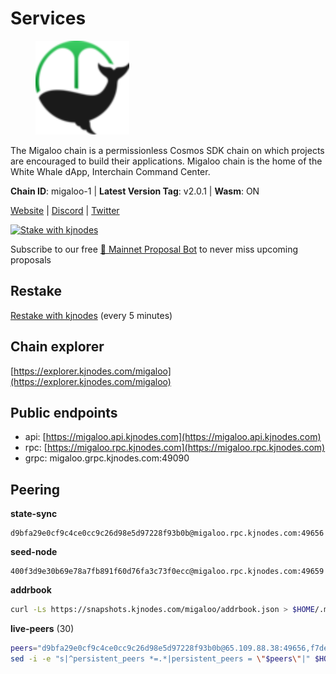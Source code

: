 # Services

<figure><img src="https://raw.githubusercontent.com/kj89/cosmos-images/main/logos/migaloo.png" width="150" alt=""><figcaption></figcaption></figure>

The Migaloo chain is a permissionless Cosmos SDK chain on which  projects are encouraged to build their applications. Migaloo chain  is the home of the White Whale dApp, Interchain Command Center.

**Chain ID**: migaloo-1 | **Latest Version Tag**: v2.0.1 | **Wasm**: ON

[Website](https://whitewhale.money) | [Discord](https://discord.gg/AyvcgD4jy3) | [Twitter](https://twitter.com/WhiteWhaleDefi)

[![Stake with kjnodes](https://i.ibb.co/cr44Q8j/button-stake-with-kjnodes.png)](https://restake.app/migaloo/migaloovaloper1jxtgnfw3tatfh90ju9j76dfrt3yea0zw2vnr8v)

Subscribe to our free [🤖 Mainnet Proposal Bot](https://t.me/kjnodes_proposal_bot) to never miss upcoming proposals

## Restake

[Restake with kjnodes](https://restake.app/migaloo/migaloovaloper1jxtgnfw3tatfh90ju9j76dfrt3yea0zw2vnr8v) (every 5 minutes)
## Chain explorer
[https://explorer.kjnodes.com/migaloo](https://explorer.kjnodes.com/migaloo)

## Public endpoints

* api: [https://migaloo.api.kjnodes.com](https://migaloo.api.kjnodes.com)
* rpc: [https://migaloo.rpc.kjnodes.com](https://migaloo.rpc.kjnodes.com)
* grpc: migaloo.grpc.kjnodes.com:49090

## Peering

**state-sync**

```text
d9bfa29e0cf9c4ce0cc9c26d98e5d97228f93b0b@migaloo.rpc.kjnodes.com:49656
```

**seed-node**

```text
400f3d9e30b69e78a7fb891f60d76fa3c73f0ecc@migaloo.rpc.kjnodes.com:49659
```

**addrbook**
```bash
curl -Ls https://snapshots.kjnodes.com/migaloo/addrbook.json > $HOME/.migalood/config/addrbook.json
```

**live-peers** (30)
```bash
peers="d9bfa29e0cf9c4ce0cc9c26d98e5d97228f93b0b@65.109.88.38:49656,f7dede5bd05eb9615c8c6fa273e25bd4f10f56b8@65.108.109.240:3000,777f8dee1a8278fd5d9319dab55625dcc4ae1677@162.19.57.180:24356,9780ea85f4d0f4cb5ebca14992ce11ebe1982d35@188.172.229.26:26656,e91f650bb3d5b66762093150718af358c6355cc5@15.235.10.35:36656,80be85c4980deccaa2fbd710029f0eb660dadf9a@51.81.16.186:26656,4236750928a4dcb742e50e30e500ebc9ee39f240@35.223.246.103:26656,554eb4a15e05af8317c3f98d6efd51d1ace1bc9c@146.59.85.223:20756,347e6fa3c974e91aee92da5793486ba3f1bae67d@23.88.112.67:26656,175ca82ab5b282549d68d79ff2c3703d26bcacef@141.94.109.71:20757,9cb7ba30c7eb7e9b516b90e09ca0f53250927440@146.59.52.135:8095,0c38efdc028867765e68f02979958468384ad087@51.89.155.2:23656,2e71dbd7d4c079ba7894c5287291c17ba58a6504@141.95.47.78:26656,6870906f86e474d88d077c7c55af36debe49da04@178.162.165.194:7095,3b3428d679faa1bd498b3554ca798de3a0d802c6@162.19.89.8:20756,51ca404bbc73d07fc0d6529388c90f807c5acf0b@65.109.104.72:20756,dfe5f91f824880e19d47475546d9874e0f2cea8c@5.79.74.229:8095,32eed8c4079201b143d92860c9146b1d9e126aa2@168.119.89.8:26656,e3fee82bd16509145c45b3dc0b8f4db25315078e@212.227.13.120:26656,ccaccdf6bafcb57197d86a1420a289cd39fe0ae9@85.10.200.231:8095,c616069071f0864b5b0e995f8d8961536b41ab62@15.204.141.36:26656,fe04ff9a13d8f0b23463e832f75eb5c845bd375e@213.239.214.73:7095,2fd235d3f0a1a84abd197dcfdaf04fdabc092db8@168.119.62.80:26656,70d1818f50d983bfebf4c8546b221687b76cd4b0@51.81.107.95:20756,da843d721574dd06d04b6fa32c9d7d552a376bf4@178.128.238.183:26120,8a9e42026a687b2762cefbd74584ccbd6afa0be1@65.109.83.124:26656,e39876398a43c0f9b93b5a82d8e38fa57c0373b5@65.109.89.19:20756,0326c9ee117587b7ebe3b26b00820642a8cf48ff@65.108.238.102:20756,2bd1bfb7a8d73e573b3a27cd01835b67d48f1f04@51.159.214.226:42103,a46ad42b84690a2af0071f20337182b3bfba75fc@38.146.3.130:20756"
sed -i -e "s|^persistent_peers *=.*|persistent_peers = \"$peers\"|" $HOME/.migalood/config/config.toml
```
